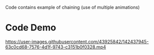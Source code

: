 Code contains example of chaining (use of multiple animations)

# Code Demo

https://user-images.githubusercontent.com/43925842/142437945-63c0cd68-7576-4d1f-9743-c3151b0f0328.mp4


